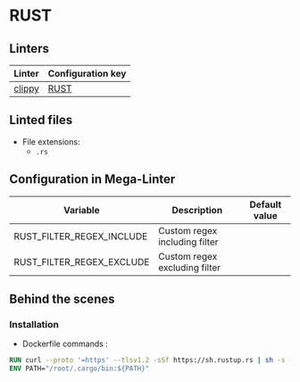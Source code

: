 <!-- markdownlint-disable MD003 MD020 MD033 MD041 -->
<!-- Generated by .automation/build.py, please do not update manually -->
<!-- Instead, update descriptor file at https://github.com/nvuillam/mega-linter/tree/master/megalinter/descriptors/rust.yml -->
# RUST

## Linters

| Linter | Configuration key |
| ------ | ----------------- |
| [clippy](rust_clippy.md) | [RUST](rust_clippy.md) |

## Linted files

- File extensions:
  - `.rs`

## Configuration in Mega-Linter

| Variable | Description | Default value |
| ----------------- | -------------- | -------------- |
| RUST_FILTER_REGEX_INCLUDE | Custom regex including filter |  |
| RUST_FILTER_REGEX_EXCLUDE | Custom regex excluding filter |  |


## Behind the scenes

### Installation

- Dockerfile commands :
```dockerfile
RUN curl --proto '=https' --tlsv1.2 -sSf https://sh.rustup.rs | sh -s -- -y
ENV PATH="/root/.cargo/bin:${PATH}"
```

